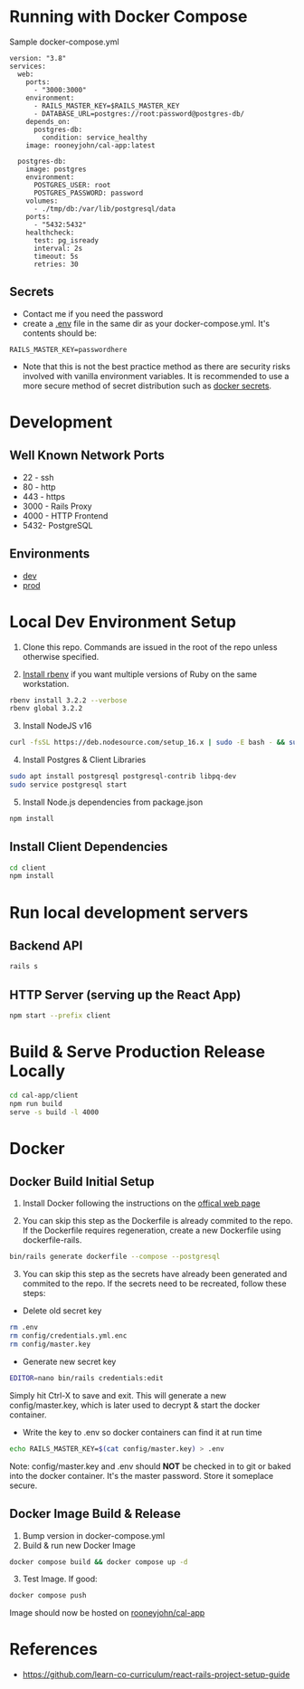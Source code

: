 # Running with Docker Compose

Sample docker-compose.yml
```
version: "3.8"
services:
  web:
    ports:
      - "3000:3000"
    environment:
      - RAILS_MASTER_KEY=$RAILS_MASTER_KEY
      - DATABASE_URL=postgres://root:password@postgres-db/
    depends_on:
      postgres-db:
        condition: service_healthy
    image: rooneyjohn/cal-app:latest

  postgres-db:
    image: postgres
    environment:
      POSTGRES_USER: root
      POSTGRES_PASSWORD: password
    volumes:
      - ./tmp/db:/var/lib/postgresql/data
    ports:
      - "5432:5432"
    healthcheck:
      test: pg_isready
      interval: 2s
      timeout: 5s
      retries: 30
```
## Secrets
- Contact me if you need the password
- create a [.env](https://docs.docker.com/compose/environment-variables/set-environment-variables/) file in the same dir as your docker-compose.yml. It's contents should be:
```text
RAILS_MASTER_KEY=passwordhere
```
- Note that this is not the best practice method as there are security risks involved with vanilla environment variables. It is recommended to use a more secure method of secret distribution such as [docker secrets](https://docs.docker.com/compose/use-secrets/).

# Development

## Well Known Network Ports
- 22 - ssh
- 80 - http
- 443 - https
- 3000 - Rails Proxy
- 4000 - HTTP Frontend
- 5432- PostgreSQL

## Environments
- [dev](http://18.219.53.0:4000/calendar)
- [prod](https://example.com/calendar)

# Local Dev Environment Setup
1. Clone this repo. Commands are issued in the root of the repo unless otherwise specified.

2. [Install rbenv](https://github.com/rbenv/rbenv-installer#rbenv-installer) if you want multiple versions of Ruby on the same workstation.

```bash
rbenv install 3.2.2 --verbose
rbenv global 3.2.2
```

3. Install NodeJS v16
```bash
curl -fsSL https://deb.nodesource.com/setup_16.x | sudo -E bash - && sudo apt-get install -y nodejs
```

4. Install Postgres & Client Libraries
```bash
sudo apt install postgresql postgresql-contrib libpq-dev
sudo service postgresql start
```

5. Install Node.js dependencies from package.json
```bash
npm install
```

## Install Client Dependencies
```bash
cd client
npm install
```

# Run local development servers

## Backend API
```bash
rails s
```

## HTTP Server (serving up the React App)
```bash
npm start --prefix client
```

# Build & Serve Production Release Locally
```bash
cd cal-app/client
npm run build
serve -s build -l 4000
```

# Docker

## Docker Build Initial Setup

1. Install Docker following the instructions on the [offical web page](https://www.docker.com/)

2. You can skip this step as the Dockerfile is already commited to the repo. If the Dockerfile requires regeneration, create a new Dockerfile using dockerfile-rails.

```bash
bin/rails generate dockerfile --compose --postgresql
```

3. You can skip this step as the secrets have already been generated and commited to the repo. If the secrets need to be recreated, follow these steps:
  - Delete old secret key
```bash
rm .env
rm config/credentials.yml.enc
rm config/master.key
```
  - Generate new secret key
```bash
EDITOR=nano bin/rails credentials:edit
```
Simply hit Ctrl-X to save and exit. This will generate a new config/master.key, which is later used to decrypt & start the docker container.

  - Write the key to .env so docker containers can find it at run time
```bash
echo RAILS_MASTER_KEY=$(cat config/master.key) > .env
```
Note: config/master.key and .env should **NOT** be checked in to git or baked into the docker container. It's the master password. Store it someplace secure.

## Docker Image Build & Release
1. Bump version in docker-compose.yml
2. Build & run new Docker Image
```bash
docker compose build && docker compose up -d
```

3. Test Image. If good:
```bash
docker compose push
```

Image should now be hosted on [rooneyjohn/cal-app](https://hub.docker.com/r/rooneyjohn/cal-app/tags)

# References
- https://github.com/learn-co-curriculum/react-rails-project-setup-guide
